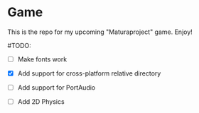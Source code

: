 # Game


This is the repo for my upcoming "Maturaproject" game. Enjoy!

#TODO:

- [ ] Make fonts work
- [x] Add support for cross-platform relative directory
- [ ] Add support for PortAudio
- [ ] Add 2D Physics

